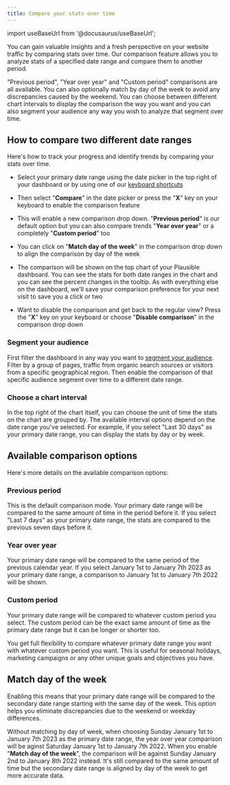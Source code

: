 ```yaml
---
title: Compare your stats over time
---
```


import useBaseUrl from '@docusaurus/useBaseUrl';

You can gain valuable insights and a fresh perspective on your website traffic by comparing stats over time. Our comparison feature allows you to analyze stats of a specified date range and compare them to another period. 

"Previous period", "Year over year" and "Custom period" comparisons are all available. You can also optionally match by day of the week to avoid any discrepancies caused by the weekend. You can choose between different chart intervals to display the comparison the way you want and you can also segment your audience any way you wish to analyze that segment over time.

## How to compare two different date ranges

Here's how to track your progress and identify trends by comparing your stats over time.

* Select your primary date range using the date picker in the top right of your dashboard or by using one of our [keyboard shortcuts](keyboard-shortcuts.md)

* Then select "**Compare**" in the date picker or press the "**X**" key on your keyboard to enable the comparison feature

* This will enable a new comparison drop down. "**Previous period**" is our default option but you can also compare trends "**Year over year**" or a completely "**Custom period**" too

* You can click on "**Match day of the week**" in the comparison drop down to align the comparison by day of the week

* The comparison will be shown on the top chart of your Plausible dashboard. You can see the stats for both date ranges in the chart and you can see the percent changes in the tooltip. As with everything else on the dashboard, we'll save your comparison preference for your next visit to save you a click or two

* Want to disable the comparison and get back to the regular view? Press the "**X**" key on your keyboard or choose "**Disable comparison**" in the comparison drop down

### Segment your audience

First filter the dashboard in any way you want to [segment your audience](filters-segments.md). Filter by a group of pages, traffic from organic search sources or visitors from a specific geographical region. Then enable the comparison of that specific audience segment over time to a different date range.

### Choose a chart interval 

In the top right of the chart itself, you can choose the unit of time the stats on the chart are grouped by. The available interval options depend on the date range you've selected. For example, if you select "Last 30 days" as your primary date range, you can display the stats by day or by week.

## Available comparison options

Here's more details on the available comparison options:

### Previous period

This is the default comparison mode. Your primary date range will be compared to the same amount of time in the period before it. If you select "Last 7 days" as your primary date range, the stats are compared to the previous seven days before it.

### Year over year

Your primary date range will be compared to the same period of the previous calendar year. If you select January 1st to January 7th 2023 as your primary date range, a comparison to January 1st to January 7th 2022 will be shown.

### Custom period

Your primary date range will be compared to whatever custom period you select. The custom period can be the exact same amount of time as the primary date range but it can be longer or shorter too. 

You get full flexibility to compare whatever primary date range you want with whatever custom period you want. This is useful for seasonal holidays, marketing campaigns or any other unique goals and objectives you have.

## Match day of the week

Enabling this means that your primary date range will be compared to the secondary date range starting with the same day of the week. This option helps you eliminate discrepancies due to the weekend or weekday differences.

Without matching by day of week, when choosing Sunday January 1st to January 7th 2023 as the primary date range, the year over year comparison will be aginst Saturday January 1st to January 7th 2022. When you enable "**Match day of the week**", the comparison will be against Sunday January 2nd to January 8th 2022 instead. It's still compared to the same amount of time but the secondary date range is aligned by day of the week to get more accurate data.
